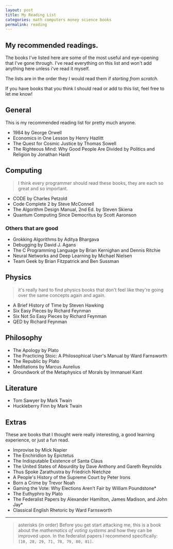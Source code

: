 ```yaml
---
layout: post
title: My Reading List
categories: math computers money science books
permalink: reading
---
```



## My recommended readings.
The books I've listed here are some of the most useful and eye-opening that I've gone through. I've read everything on this list and won't add anything here unless i've read it myself.

The lists are in the order they I would read them if *starting from scratch.*

If you have books that you think I should read or add to this list, feel free to let me know!

##  General

This is my recommended reading list for pretty much anyone.

- 1984 by George Orwell
- Economics in One Lesson by Henry Hazlitt
- The Quest for Cosmic Justice by Thomas Sowell
- The Righteous Mind: Why Good People Are Divided by Politics and Religion by Jonathan Haidt


## Computing
> I think every programmer should read these books, they are each so great and so important.

- CODE by Charles Petzold
- Code Complete 2 by Steve McConnell
- The Algorithm Design Manual, 2nd Ed. by Steven Skiena
- Quantum Computing Since Democritus by Scott Aaronson

### Others that are good
- Grokking Algorithms by Aditya Bhargava
- Debugging by David J. Agans
- The C Programming Language by Brian Kernighan and Dennis Ritchie
- Neural Networks and Deep Learning by Michael Nielsen
- Team Geek by Brian Fitzpatrick and Ben Sussman


## Physics
> it's really hard to find physics books that don't feel like they're going over the same concepts again and again.

- A Brief History of Time by Steven Hawking
- Six Easy Pieces by Richard Feynman
- Six Not So Easy Pieces by Richard Feynman
- QED by Richard Feynman


## Philosophy
- The Apology by Plato
- The Practicing Stoic: A Philosophical User's Manual by Ward Farnsworth
- The Republic by Plato
- Meditations by Marcus Aurelius
- Groundwork of the Metaphysics of Morals by Immanuel Kant


## Literature
- Tom Sawyer by Mark Twain
- Huckleberry Finn by Mark Twain

## Extras
These are books that I thought were really interesting, a good learning experience, or just a fun read.

- Improvise by Mick Napier
- The Enchiridion by Epictetus
- The Indisputable Existence of Santa Claus
- The United States of Absurdity by Dave Anthony and Gareth Reynolds
- Thus Spoke Zarathustra by Friedrich Nietchze
- A People's History of the Supreme Court by Peter Irons
- Born a Crime by Trevor Noah
- Gaming the Vote: Why Elections Aren't Fair by William Poundstone*
- The Euthyphro by Plato
- The Federalist Papers by Alexander Hamilton, James Madison, and John Jay*
- Classical English Rhetoric by Ward Farnsworth


---
> asterisks (in order)
> Before you get start attacking me, this is a book about the *mathematics of voting systems* and how they can be improved upon.
> In the federalist papers I recommend specifically: `[10, 28, 29, 71, 78, 79, 80, 81]`.
